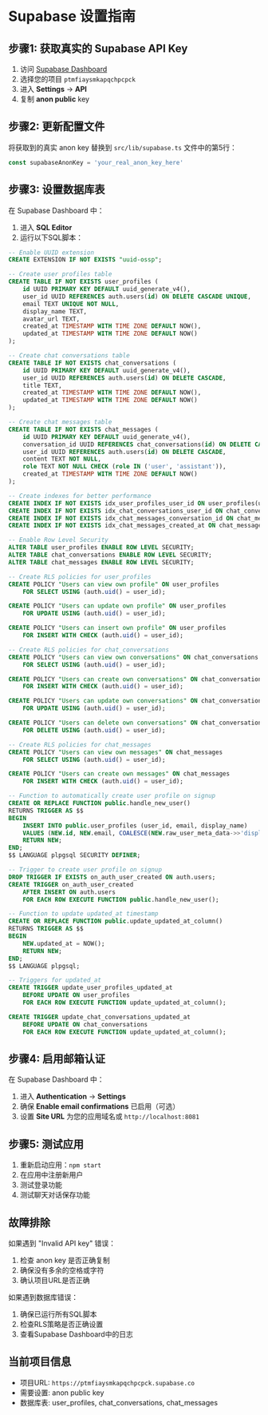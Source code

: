 # Supabase 设置指南

## 步骤1: 获取真实的 Supabase API Key

1. 访问 [Supabase Dashboard](https://supabase.com/dashboard)
2. 选择您的项目 `ptmfiaysmkapqchpcpck`
3. 进入 **Settings** → **API**
4. 复制 **anon public** key

## 步骤2: 更新配置文件

将获取到的真实 anon key 替换到 `src/lib/supabase.ts` 文件中的第5行：

```typescript
const supabaseAnonKey = 'your_real_anon_key_here'
```

## 步骤3: 设置数据库表

在 Supabase Dashboard 中：

1. 进入 **SQL Editor**
2. 运行以下SQL脚本：

```sql
-- Enable UUID extension
CREATE EXTENSION IF NOT EXISTS "uuid-ossp";

-- Create user profiles table
CREATE TABLE IF NOT EXISTS user_profiles (
    id UUID PRIMARY KEY DEFAULT uuid_generate_v4(),
    user_id UUID REFERENCES auth.users(id) ON DELETE CASCADE UNIQUE,
    email TEXT UNIQUE NOT NULL,
    display_name TEXT,
    avatar_url TEXT,
    created_at TIMESTAMP WITH TIME ZONE DEFAULT NOW(),
    updated_at TIMESTAMP WITH TIME ZONE DEFAULT NOW()
);

-- Create chat conversations table
CREATE TABLE IF NOT EXISTS chat_conversations (
    id UUID PRIMARY KEY DEFAULT uuid_generate_v4(),
    user_id UUID REFERENCES auth.users(id) ON DELETE CASCADE,
    title TEXT,
    created_at TIMESTAMP WITH TIME ZONE DEFAULT NOW(),
    updated_at TIMESTAMP WITH TIME ZONE DEFAULT NOW()
);

-- Create chat messages table
CREATE TABLE IF NOT EXISTS chat_messages (
    id UUID PRIMARY KEY DEFAULT uuid_generate_v4(),
    conversation_id UUID REFERENCES chat_conversations(id) ON DELETE CASCADE,
    user_id UUID REFERENCES auth.users(id) ON DELETE CASCADE,
    content TEXT NOT NULL,
    role TEXT NOT NULL CHECK (role IN ('user', 'assistant')),
    created_at TIMESTAMP WITH TIME ZONE DEFAULT NOW()
);

-- Create indexes for better performance
CREATE INDEX IF NOT EXISTS idx_user_profiles_user_id ON user_profiles(user_id);
CREATE INDEX IF NOT EXISTS idx_chat_conversations_user_id ON chat_conversations(user_id);
CREATE INDEX IF NOT EXISTS idx_chat_messages_conversation_id ON chat_messages(conversation_id);
CREATE INDEX IF NOT EXISTS idx_chat_messages_created_at ON chat_messages(created_at);

-- Enable Row Level Security
ALTER TABLE user_profiles ENABLE ROW LEVEL SECURITY;
ALTER TABLE chat_conversations ENABLE ROW LEVEL SECURITY;
ALTER TABLE chat_messages ENABLE ROW LEVEL SECURITY;

-- Create RLS policies for user_profiles
CREATE POLICY "Users can view own profile" ON user_profiles
    FOR SELECT USING (auth.uid() = user_id);

CREATE POLICY "Users can update own profile" ON user_profiles
    FOR UPDATE USING (auth.uid() = user_id);

CREATE POLICY "Users can insert own profile" ON user_profiles
    FOR INSERT WITH CHECK (auth.uid() = user_id);

-- Create RLS policies for chat_conversations
CREATE POLICY "Users can view own conversations" ON chat_conversations
    FOR SELECT USING (auth.uid() = user_id);

CREATE POLICY "Users can create own conversations" ON chat_conversations
    FOR INSERT WITH CHECK (auth.uid() = user_id);

CREATE POLICY "Users can update own conversations" ON chat_conversations
    FOR UPDATE USING (auth.uid() = user_id);

CREATE POLICY "Users can delete own conversations" ON chat_conversations
    FOR DELETE USING (auth.uid() = user_id);

-- Create RLS policies for chat_messages
CREATE POLICY "Users can view own messages" ON chat_messages
    FOR SELECT USING (auth.uid() = user_id);

CREATE POLICY "Users can create own messages" ON chat_messages
    FOR INSERT WITH CHECK (auth.uid() = user_id);

-- Function to automatically create user profile on signup
CREATE OR REPLACE FUNCTION public.handle_new_user()
RETURNS TRIGGER AS $$
BEGIN
    INSERT INTO public.user_profiles (user_id, email, display_name)
    VALUES (NEW.id, NEW.email, COALESCE(NEW.raw_user_meta_data->>'display_name', split_part(NEW.email, '@', 1)));
    RETURN NEW;
END;
$$ LANGUAGE plpgsql SECURITY DEFINER;

-- Trigger to create user profile on signup
DROP TRIGGER IF EXISTS on_auth_user_created ON auth.users;
CREATE TRIGGER on_auth_user_created
    AFTER INSERT ON auth.users
    FOR EACH ROW EXECUTE FUNCTION public.handle_new_user();

-- Function to update updated_at timestamp
CREATE OR REPLACE FUNCTION public.update_updated_at_column()
RETURNS TRIGGER AS $$
BEGIN
    NEW.updated_at = NOW();
    RETURN NEW;
END;
$$ LANGUAGE plpgsql;

-- Triggers for updated_at
CREATE TRIGGER update_user_profiles_updated_at
    BEFORE UPDATE ON user_profiles
    FOR EACH ROW EXECUTE FUNCTION update_updated_at_column();

CREATE TRIGGER update_chat_conversations_updated_at
    BEFORE UPDATE ON chat_conversations
    FOR EACH ROW EXECUTE FUNCTION update_updated_at_column();
```

## 步骤4: 启用邮箱认证

在 Supabase Dashboard 中：

1. 进入 **Authentication** → **Settings**
2. 确保 **Enable email confirmations** 已启用（可选）
3. 设置 **Site URL** 为您的应用域名或 `http://localhost:8081`

## 步骤5: 测试应用

1. 重新启动应用：`npm start`
2. 在应用中注册新用户
3. 测试登录功能
4. 测试聊天对话保存功能

## 故障排除

如果遇到 "Invalid API key" 错误：
1. 检查 anon key 是否正确复制
2. 确保没有多余的空格或字符
3. 确认项目URL是否正确

如果遇到数据库错误：
1. 确保已运行所有SQL脚本
2. 检查RLS策略是否正确设置
3. 查看Supabase Dashboard中的日志

## 当前项目信息

- 项目URL: `https://ptmfiaysmkapqchpcpck.supabase.co`
- 需要设置: anon public key
- 数据库表: user_profiles, chat_conversations, chat_messages
